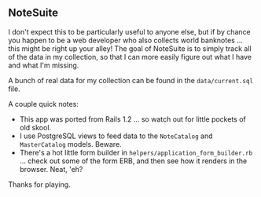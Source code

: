 ## NoteSuite

I don't expect this to be particularly useful to anyone else, but if by chance you happen to be a web developer who also collects world banknotes ... this might be right up your alley! The goal of NoteSuite is to simply track all of the data in my collection, so that I can more easily figure out what I have and what I'm missing.  

A bunch of real data for my collection can be found in the `data/current.sql` file.

A couple quick notes:

* This app was ported from Rails 1.2 ... so watch out for little pockets of old skool.
* I use PostgreSQL views to feed data to the `NoteCatalog` and `MasterCatalog` models. Beware.
* There's a hot little form builder in `helpers/application_form_builder.rb` ... check out some of the form ERB, and then see how it renders in the browser. Neat, 'eh?

Thanks for playing.
